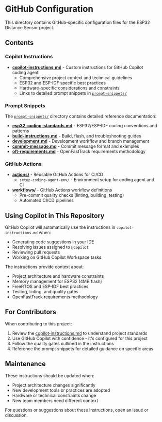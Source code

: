 # GitHub Configuration

This directory contains GitHub-specific configuration files for the ESP32 Distance Sensor project.

## Contents

### Copilot Instructions

- **[copilot-instructions.md](copilot-instructions.md)** - Custom instructions for GitHub Copilot coding agent
  - Comprehensive project context and technical guidelines
  - ESP32 and ESP-IDF specific best practices
  - Hardware-specific considerations and constraints
  - Links to detailed prompt snippets in [`prompt-snippets/`](prompt-snippets/)

### Prompt Snippets

The [`prompt-snippets/`](prompt-snippets/) directory contains detailed reference documentation:

- **[esp32-coding-standards.md](prompt-snippets/esp32-coding-standards.md)** - ESP32/ESP-IDF coding conventions and patterns
- **[build-instructions.md](prompt-snippets/build-instructions.md)** - Build, flash, and troubleshooting guides
- **[development.md](prompt-snippets/development.md)** - Development workflow and branch management
- **[commit-message.md](prompt-snippets/commit-message.md)** - Commit message format and examples
- **[oft-requirements.md](prompt-snippets/oft-requirements.md)** - OpenFastTrack requirements methodology

### GitHub Actions

- **[actions/](actions/)** - Reusable GitHub Actions for CI/CD
  - `setup-coding-agent-env/` - Environment setup for coding agent and CI
- **[workflows/](workflows/)** - GitHub Actions workflow definitions
  - Pre-commit quality checks (linting, building, testing)
  - Automated CI/CD pipelines

## Using Copilot in This Repository

GitHub Copilot will automatically use the instructions in `copilot-instructions.md` when:

- Generating code suggestions in your IDE
- Resolving issues assigned to `@copilot`
- Reviewing pull requests
- Working on GitHub Copilot Workspace tasks

The instructions provide context about:

- Project architecture and hardware constraints
- Memory management for ESP32 (4MB flash)
- FreeRTOS and ESP-IDF best practices
- Testing, linting, and quality gates
- OpenFastTrack requirements methodology

## For Contributors

When contributing to this project:

1. Review the [copilot-instructions.md](copilot-instructions.md) to understand project standards
2. Use GitHub Copilot with confidence - it's configured for this project
3. Follow the quality gates outlined in the instructions
4. Reference the prompt snippets for detailed guidance on specific areas

## Maintenance

These instructions should be updated when:

- Project architecture changes significantly
- New development tools or practices are adopted
- Hardware or technical constraints change
- New team members need different context

For questions or suggestions about these instructions, open an issue or discussion.
